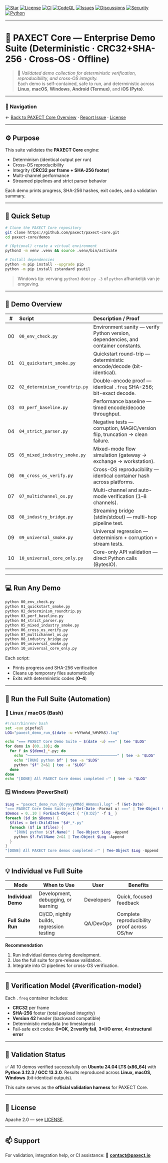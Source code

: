 [![Star](https://img.shields.io/badge/⭐%20Star-this%20repo-orange)](../../stargazers)
[![License](https://img.shields.io/badge/License-Apache_2.0-blue.svg)](../LICENSE)
[![CI](https://img.shields.io/badge/CI-passing-brightgreen.svg)](../../actions)
[![CodeQL](https://img.shields.io/badge/CodeQL-active-lightgrey.svg)](../../actions)
[![Issues](https://img.shields.io/badge/Issues-open-blue)](../../issues)
[![Discussions](https://img.shields.io/badge/Discuss-join-blue)](../../discussions)
[![Security](https://img.shields.io/badge/Security-responsible%20disclosure-informational)](../SECURITY.md)
[![Python](https://img.shields.io/badge/Python-3.12+-informational)](#)

---
# 🧠 PAXECT Core — Enterprise Demo Suite (Deterministic · CRC32+SHA-256 · Cross-OS · Offline)

> 💬 *Validated demo collection for deterministic verification, reproducibility, and cross-OS integrity.*  
> Each demo is self-contained, safe to run, and deterministic across **Linux**, **macOS**, **Windows**, **Android (Termux)**, and **iOS (Pyto)**.

---

### 🔗 Navigation
← [Back to PAXECT Core Overview](../README.md) · [Report Issue](https://github.com/paxect/paxect-core/issues) · [License](../LICENSE)

---

## ⚙️ Purpose
This suite validates the **PAXECT Core** engine:

- Determinism (identical output per run)
- Cross-OS reproducibility
- Integrity (**CRC32 per frame + SHA-256 footer**)
- Multi-channel performance
- Streamed pipelines and strict parser behavior

Each demo prints progress, SHA-256 hashes, exit codes, and a validation summary.

---

## 🚀 Quick Setup

```bash
# Clone the PAXECT Core repository
git clone https://github.com/paxect/paxect-core.git
cd paxect-core/demos

# (Optional) create a virtual environment
python3 -m venv .venv && source .venv/bin/activate

# Install dependencies
python -m pip install --upgrade pip
python -m pip install zstandard psutil
````

> Windows tip: vervang `python3` door `py -3` of `python` afhankelijk van je omgeving.

---

## 🧩 Demo Overview

|  #  | Script                        | Description / Proof                                                                |
| :-: | :---------------------------- | :--------------------------------------------------------------------------------- |
|  00 | `00_env_check.py`             | Environment sanity — verify Python version, dependencies, and container constants. |
|  01 | `01_quickstart_smoke.py`      | Quickstart round-trip — deterministic encode/decode (bit-identical).               |
|  02 | `02_determinism_roundtrip.py` | Double-encode proof — identical `.freq` SHA-256; bit-exact decode.                 |
|  03 | `03_perf_baseline.py`         | Performance baseline — timed encode/decode throughput.                             |
|  04 | `04_strict_parser.py`         | Negative tests — corruption, MAGIC/version flip, truncation → clean failure.       |
|  05 | `05_mixed_industry_smoke.py`  | Mixed-mode flow simulation (gateway → exchange → workstation).                     |
|  06 | `06_cross_os_verify.py`       | Cross-OS reproducibility — identical container hash across platforms.              |
|  07 | `07_multichannel_os.py`       | Multi-channel and auto-mode verification (1–8 channels).                           |
|  08 | `08_industry_bridge.py`       | Streaming bridge (stdin/stdout) — multi-hop pipeline test.                         |
|  09 | `09_universal_smoke.py`       | Universal regression — determinism + corruption + stream tests.                    |
|  10 | `10_universal_core_only.py`   | Core-only API validation — direct Python calls (BytesIO).                          |

---

## 💻 Run Any Demo

```bash
python 00_env_check.py
python 01_quickstart_smoke.py
python 02_determinism_roundtrip.py
python 03_perf_baseline.py
python 04_strict_parser.py
python 05_mixed_industry_smoke.py
python 06_cross_os_verify.py
python 07_multichannel_os.py
python 08_industry_bridge.py
python 09_universal_smoke.py
python 10_universal_core_only.py
```

Each script:

* Prints progress and SHA-256 verification
* Cleans up temporary files automatically
* Exits with deterministic codes (**0–4**)

---

## 🧱 Run the Full Suite (Automation)

### 🐧 Linux / macOS (Bash)

```bash
#!/usr/bin/env bash
set -euo pipefail
LOG="paxect_demo_run_$(date -u +%Y%m%d_%H%M%S).log"

echo "=== PAXECT Core Demo Suite — $(date -u) ===" | tee "$LOG"
for demo in {00..10}; do
  for f in ${demo}_*.py; do
    echo "────────────────────────────────────────" | tee -a "$LOG"
    echo "[RUN] python $f" | tee -a "$LOG"
    python "$f" 2>&1 | tee -a "$LOG"
  done
done
echo "[DONE] All PAXECT Core demos completed ✅" | tee -a "$LOG"
```

### 🪟 Windows (PowerShell)

```powershell
$Log = "paxect_demo_run_{0:yyyyMMdd_HHmmss}.log" -f (Get-Date)
"=== PAXECT Core Demo Suite — $(Get-Date -Format u) ===" | Tee-Object $Log
$Demos = 0..10 | ForEach-Object { "{0:D2}" -f $_ }
foreach ($d in $Demos) {
  $files = Get-ChildItem "$d*_*.py"
  foreach ($f in $files) {
    "[RUN] python $($f.Name)" | Tee-Object $Log -Append
    python $f.FullName 2>&1 | Tee-Object $Log -Append
  }
}
"[DONE] All PAXECT Core demos completed ✅" | Tee-Object $Log -Append
```

---

## 💡 Individual vs Full Suite

| Mode                | When to Use                               | User       | Benefits                                    |
| ------------------- | ----------------------------------------- | ---------- | ------------------------------------------- |
| **Individual Demo** | Development, debugging, or learning       | Developers | Quick, focused feedback                     |
| **Full Suite Run**  | CI/CD, nightly builds, regression testing | QA/DevOps  | Complete reproducibility proof across OS/hw |

**Recommendation**

1. Run individual demos during development.
2. Use the full suite for pre-release validation.
3. Integrate into CI pipelines for cross-OS verification.

---

## 🧾 Verification Model {#verification-model}

Each `.freq` container includes:

* **CRC32** per frame
* **SHA-256** footer (total payload integrity)
* **Version 42** header (backward compatible)
* Deterministic metadata (no timestamps)
* Fail-safe exit codes: **0=OK**, **2=verify fail**, **3=I/O error**, **4=structural error**

---

## 🏁 Validation Status

✅ All 10 demos verified successfully on **Ubuntu 24.04 LTS (x86_64)** with **Python 3.12.3 / GCC 13.3.0**.
Results reproduced across **Linux, macOS, Windows** (bit-identical outputs).

This suite serves as the **official validation harness** for PAXECT Core.

---

## 📜 License

Apache 2.0 — see [LICENSE](../LICENSE).

---

## 📫 Support

For validation, integration help, or CI assistance:
📧 **[contact@paxect.io](mailto:contact@paxect.io)**

```



